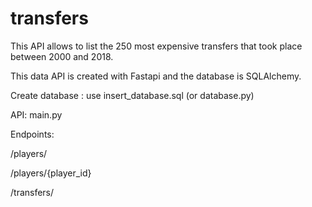 # transfers

This API allows to list the 250 most expensive transfers that took place between 2000 and 2018. 

This data API is created with Fastapi and the database is SQLAlchemy.

Create database : use insert_database.sql (or database.py)

API: main.py

Endpoints:

/players/

/players/{player_id}

/transfers/


